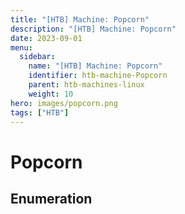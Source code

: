 ```yaml
---
title: "[HTB] Machine: Popcorn"
description: "[HTB] Machine: Popcorn"
date: 2023-09-01
menu:
  sidebar:
    name: "[HTB] Machine: Popcorn"
    identifier: htb-machine-Popcorn
    parent: htb-machines-linux
    weight: 10
hero: images/popcorn.png
tags: ["HTB"]
---
```


# Popcorn
## Enumeration